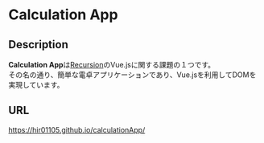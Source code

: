 # Calculation App

## Description
**Calculation App**は[Recursion](https://blog.recursionist.io/about-recursion/)のVue.jsに関する課題の１つです。  
その名の通り、簡単な電卓アプリケーションであり、Vue.jsを利用してDOMを実現しています。  
 

## URL
https://hir01105.github.io/calculationApp/